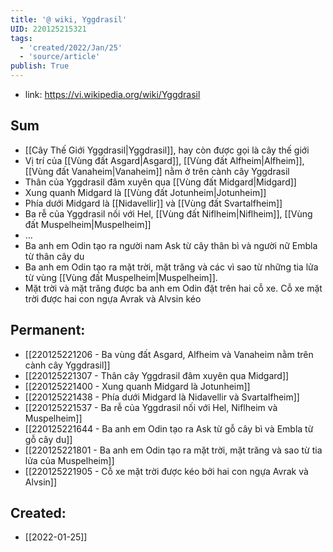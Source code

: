 ```yaml
---
title: '@ wiki, Yggdrasil'
UID: 220125215321
tags:
  - 'created/2022/Jan/25'
  - 'source/article'
publish: True
---
```

- link: https://vi.wikipedia.org/wiki/Yggdrasil

## Sum
- [[Cây Thế Giới Yggdrasil|Yggdrasil]], hay còn được gọi là cây thế giới
- Vị trí của [[Vùng đất Asgard|Asgard]], [[Vùng đất Alfheim|Alfheim]], [[Vùng đất Vanaheim|Vanaheim]] nằm ở trên cành cây Yggdrasil
- Thân của Yggdrasil đâm xuyên qua [[Vùng đất Midgard|Midgard]]
- Xung quanh Midgard là [[Vùng đất Jotunheim|Jotunheim]]
- Phía dưới Midgard là [[Nidavellir]] và [[Vùng đất Svartalfheim]]
- Ba rễ của Yggdrasil nối với Hel, [[Vùng đất Niflheim|Niflheim]], [[Vùng đất Muspelheim|Muspelheim]]
- ...
- Ba anh em Odin tạo ra người nam Ask từ cây thân bì và người nữ Embla từ thân cây du
- Ba anh em Odin tạo ra mặt trời, mặt trăng và các vì sao từ những tia lửa từ vùng [[Vùng đất Muspelheim|Muspelheim]].
-  Mặt trời và mặt trăng được ba anh em Odin đặt trên hai cỗ xe. Cỗ xe mặt trời được hai con ngựa Avrak và Alvsin kéo

## Permanent:
- [[220125221206 - Ba vùng đất Asgard, Alfheim và Vanaheim nằm trên cành cây Yggdrasil]]
- [[220125221307 - Thân cây Yggdrasil đâm xuyên qua Midgard]]
- [[220125221400 - Xung quanh Midgard là Jotunheim]]
- [[220125221438 - Phía dưới Midgard là Nidavellir và Svartalfheim]]
- [[220125221537 - Ba rễ của Yggdrasil nối với Hel, Niflheim và Muspelheim]]
- [[220125221644 - Ba anh em Odin tạo ra Ask từ gỗ cây bì và Embla từ gỗ cây du]]
- [[220125221801 - Ba anh em Odin tạo ra mặt trời, mặt trăng và sao từ tia lửa của Muspelheim]]
- [[220125221905 - Cỗ xe mặt trời được kéo bởi hai con ngựa Avrak và Alvsin]]


## Created:
- [[2022-01-25]]
